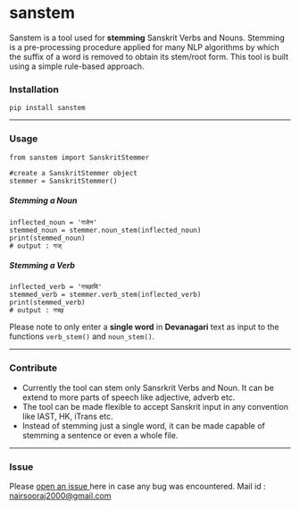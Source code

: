 # sanstem
Sanstem is a tool used for **stemming** Sanskrit Verbs and Nouns. Stemming is a pre-processing procedure applied for many NLP algorithms by which the suffix of a word is removed to obtain its stem/root form. This tool is built using a simple rule-based approach. 

### Installation
`pip install sanstem`

------------


### Usage
    from sanstem import SanskritStemmer
	
	#create a SanskritStemmer object
	stemmer = SanskritStemmer()

##### Stemming a Noun
    inflected_noun = 'गजेन' 
    stemmed_noun = stemmer.noun_stem(inflected_noun)
    print(stemmed_noun)
	# output : गज्

##### Stemming a Verb
    inflected_verb = 'गच्छामि'
    stemmed_verb = stemmer.verb_stem(inflected_verb)
    print(stemmed_verb)
	# output : गच्छ्

Please note to only enter a **single word** in  **Devanagari**  text as input to the functions `verb_stem()` and `noun_stem()`.

------------


### Contribute
- Currently the tool can stem only Sansrkrit Verbs and Noun. It can be extend to more parts of speech like adjective, adverb etc.
- The tool can be made flexible to accept Sanskrit input in any convention like IAST, HK, iTrans etc.
- Instead of stemming just a single word, it can be made capable of stemming a sentence or even a whole file.

------------


### Issue
Please [open an issue ](https://github.com/sooraj-nair/sanstem/issues "open an issue ")here in case any bug was encountered. 
Mail id : nairsooraj2000@gmail.com
